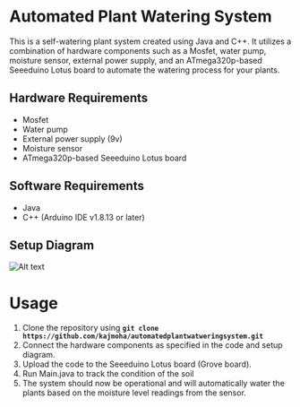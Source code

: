 # Automated Plant Watering System

This is a self-watering plant system created using Java and C++. It utilizes a combination of hardware components such as a Mosfet, water pump, moisture sensor, external power supply, and an ATmega320p-based Seeeduino Lotus board to automate the watering process for your plants.

## Hardware Requirements
* Mosfet
* Water pump
* External power supply (9v)
* Moisture sensor
* ATmega320p-based Seeeduino Lotus board

## Software Requirements
* Java
* C++ (Arduino IDE v1.8.13 or later)

## Setup Diagram
![Alt text](setup_diagram.png?raw=true "Setup")

# Usage
1.  Clone the repository using  **`git clone https://github.com/kajmoha/automatedplantwatweringsystem.git`**
2.  Connect the hardware components as specified in the code and setup diagram.
3. Upload the code to the Seeeduino Lotus board (Grove board).
4. Run Main.java to track the condition of the soil
5. The system should now be operational and will automatically water the plants based on the moisture level readings from the sensor.
